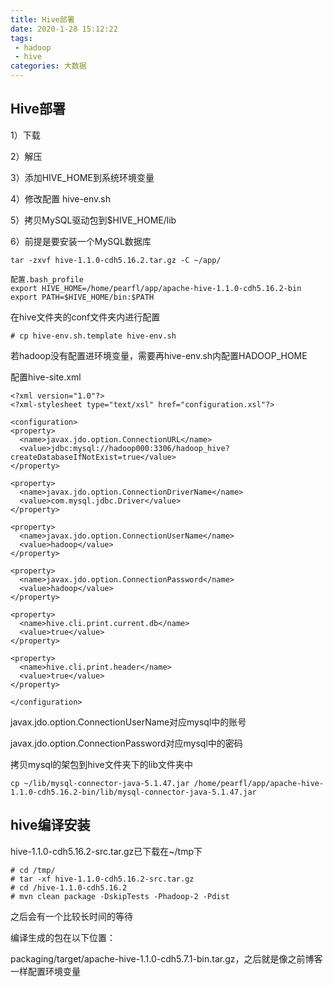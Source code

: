 ```yaml
---
title: Hive部署
date: 2020-1-28 15:12:22
tags:
 - hadoop
 - hive
categories: 大数据
---
```




## Hive部署

1）下载

2）解压

3）添加HIVE_HOME到系统环境变量

4）修改配置 hive-env.sh

5）拷贝MySQL驱动包到$HIVE_HOME/lib

6）前提是要安装一个MySQL数据库

```
tar -zxvf hive-1.1.0-cdh5.16.2.tar.gz -C ~/app/

配置.bash_profile
export HIVE_HOME=/home/pearfl/app/apache-hive-1.1.0-cdh5.16.2-bin
export PATH=$HIVE_HOME/bin:$PATH
```



在hive文件夹的conf文件夹内进行配置

```
# cp hive-env.sh.template hive-env.sh
```

若hadoop没有配置进环境变量，需要再hive-env.sh内配置HADOOP_HOME



配置hive-site.xml

```
<?xml version="1.0"?>
<?xml-stylesheet type="text/xsl" href="configuration.xsl"?>

<configuration>
<property>
  <name>javax.jdo.option.ConnectionURL</name>
  <value>jdbc:mysql://hadoop000:3306/hadoop_hive?createDatabaseIfNotExist=true</value>
</property>

<property>
  <name>javax.jdo.option.ConnectionDriverName</name>
  <value>com.mysql.jdbc.Driver</value>
</property>

<property>
  <name>javax.jdo.option.ConnectionUserName</name>
  <value>hadoop</value>
</property>

<property>
  <name>javax.jdo.option.ConnectionPassword</name>
  <value>hadoop</value>
</property>

<property>
  <name>hive.cli.print.current.db</name>
  <value>true</value>
</property>

<property>
  <name>hive.cli.print.header</name>
  <value>true</value>
</property>

</configuration>
```

javax.jdo.option.ConnectionUserName对应mysql中的账号

javax.jdo.option.ConnectionPassword对应mysql中的密码



拷贝mysql的架包到hive文件夹下的lib文件夹中

```
cp ~/lib/mysql-connector-java-5.1.47.jar /home/pearfl/app/apache-hive-1.1.0-cdh5.16.2-bin/lib/mysql-connector-java-5.1.47.jar
```



## hive编译安装

hive-1.1.0-cdh5.16.2-src.tar.gz已下载在~/tmp下

```
# cd /tmp/
# tar -xf hive-1.1.0-cdh5.16.2-src.tar.gz
# cd /hive-1.1.0-cdh5.16.2
# mvn clean package -DskipTests -Phadoop-2 -Pdist
```

之后会有一个比较长时间的等待

编译生成的包在以下位置：

packaging/target/apache-hive-1.1.0-cdh5.7.1-bin.tar.gz，之后就是像之前博客一样配置环境变量